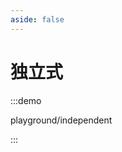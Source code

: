 ```yaml
---
aside: false
---
```


<script setup>
import AxPlaygroundIndependent from '../examples/playground/independent.vue';
import AxPlaygroundIndependentSetup from '../examples-setup/playground/independent.vue';
</script>

# 独立式

:::demo

playground/independent

:::
